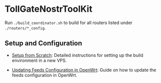 
# TollGateNostrToolKit

Run `./build_coordinator.sh` to build for all routers listed under `./routers/*_config`.

## Setup and Configuration

- [Setup from Scratch](setup_from_scratch.md): Detailed instructions for setting up the build environment in a new VPS.

- [Updating Feeds Configuration in OpenWrt](updating_feeds_conf_in_openwrt.md): Guide on how to update the feeds configuration in OpenWrt.

